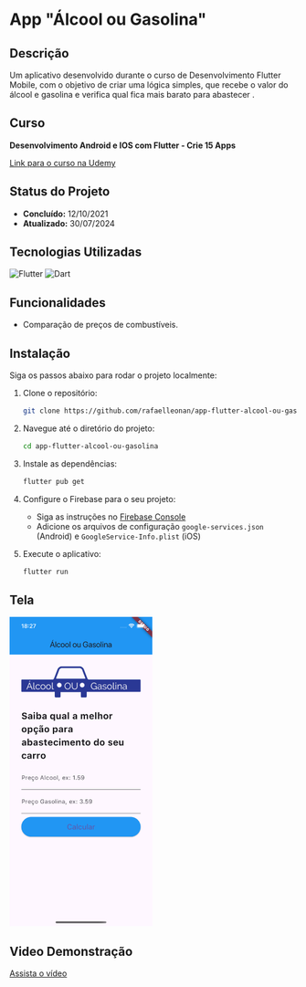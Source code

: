 # App "Álcool ou Gasolina"

## Descrição

Um aplicativo desenvolvido durante o curso de Desenvolvimento Flutter Mobile, com o objetivo de criar uma lógica simples, que recebe o valor do álcool e gasolina e verifica qual fica mais barato para abastecer .

## Curso

**Desenvolvimento Android e IOS com Flutter - Crie 15 Apps**

[Link para o curso na Udemy](https://www.udemy.com/course/desenvolvimento-android-e-ios-com-flutter/?couponCode=MCLARENT71824)

## Status do Projeto

- **Concluído:** 12/10/2021
- **Atualizado:** 30/07/2024

## Tecnologias Utilizadas

![Flutter](https://img.shields.io/badge/Flutter-3.22.2-blue)
![Dart](https://img.shields.io/badge/Dart-3.4.3-blue)

## Funcionalidades

- Comparação de preços de combustíveis.

## Instalação

Siga os passos abaixo para rodar o projeto localmente:

1. Clone o repositório:
    ```sh
    git clone https://github.com/rafaelleonan/app-flutter-alcool-ou-gasolina.git
    ```
2. Navegue até o diretório do projeto:
    ```sh
    cd app-flutter-alcool-ou-gasolina 
    ```
3. Instale as dependências:
    ```sh
    flutter pub get
    ```
4. Configure o Firebase para o seu projeto:
    - Siga as instruções no [Firebase Console](https://console.firebase.google.com/)
    - Adicione os arquivos de configuração `google-services.json` (Android) e `GoogleService-Info.plist` (iOS)

5. Execute o aplicativo:
    ```sh
    flutter run
    ```

## Tela
<p>
  <img src="assets/images/simulator_screenshot_iphone13_ios16_4_home.png" alt="Home" width="250"/>
</p>

## Video Demonstração
[Assista o vídeo](https://ucd90df16b142a4f99316da56b87.dl.dropboxusercontent.com/cd/0/inline/CXz7KHTbX3S_TNEUjpleUpzmT3TuGWDTj_DL3LzezwApTjhgLDklgzZPNFSVvQzumzT_0LDnMfPUZyByFeumAC8qm_0v5cCpd3xfqokhkGgviB00-KgKw6dOFqFK1jOcQZDmzG6xZHurldNNWr7LcyMn/file#) 
